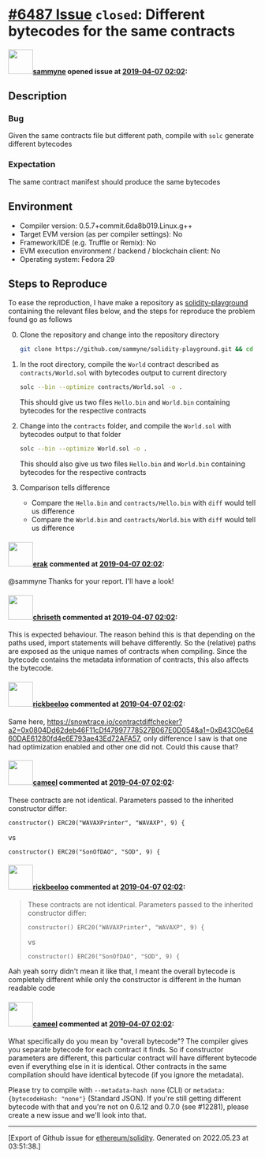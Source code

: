 # [\#6487 Issue](https://github.com/ethereum/solidity/issues/6487) `closed`: Different bytecodes for the same contracts

#### <img src="https://avatars.githubusercontent.com/u/16666661?u=d8aad203a364bd1593f16d7dc899252ef37ae6b5&v=4" width="50">[sammyne](https://github.com/sammyne) opened issue at [2019-04-07 02:02](https://github.com/ethereum/solidity/issues/6487):

<!--## Prerequisites

- First, many thanks for taking part in the community. We really appreciate that.
- We realize there is a lot of information requested here. We ask only that you do your best to provide as much information as possible so we can better help you.
- Support questions are better asked in one of the following locations:
	- [Solidity chat](https://gitter.im/ethereum/solidity)
	- [Stack Overflow](https://ethereum.stackexchange.com/)
- Ensure the issue isn't already reported.
- The issue should be reproducible with the latest solidity version; however, this isn't a hard requirement and being reproducible with an older version is sufficient.
-->

## Description

<!--Please shortly describe the bug you have found, and what you expect instead.-->
### Bug
Given the same contracts file but different path, compile with `solc` generate different bytecodes
### Expectation
The same contract manifest should produce the same bytecodes

## Environment

- Compiler version: 0.5.7+commit.6da8b019.Linux.g++
- Target EVM version (as per compiler settings): No
- Framework/IDE (e.g. Truffle or Remix): No
- EVM execution environment / backend / blockchain client: No
- Operating system: Fedora 29

## Steps to Reproduce

<!--
Please provide a *minimal* source code example to trigger the bug you have found.
Please also mention any command line flags that are necessary for triggering the bug.
Provide as much information as necessary to reproduce the bug.

```
// Some *minimal* Solidity source code to reproduce the bug.
// ...
```
-->

To ease the reproduction, I have make a repository as [solidity-playground](https://github.com/sammyne/solidity-playground) containing the relevant files below, and the steps for reproduce the problem found go as follows

0. Clone the repository and change into the repository directory 

    ```bash
    git clone https://github.com/sammyne/solidity-playground.git && cd solidity-playground
    ```

1. In the root directory, compile the `World` contract described as `contracts/World.sol` with bytecodes output to current directory

   ```bash
   solc --bin --optimize contracts/World.sol -o .
   ```

    This should give us two files `Hello.bin` and `World.bin` containing bytecodes for the respective contracts

2. Change into the `contracts` folder, and compile the `World.sol` with bytecodes output to that folder

   ```bash
   solc --bin --optimize World.sol -o .
   ```

    This should also give us two files `Hello.bin` and `World.bin` containing bytecodes for the respective contracts

3. Comparison tells difference 
   - Compare the `Hello.bin` and `contracts/Hello.bin` with `diff` would tell us difference
   - Compare the `World.bin` and `contracts/World.bin` with `diff` would tell us difference


#### <img src="https://avatars.githubusercontent.com/u/20012009?u=61e903cf16bc5f3353db1d571401e2e71b6f61ed&v=4" width="50">[erak](https://github.com/erak) commented at [2019-04-07 02:02](https://github.com/ethereum/solidity/issues/6487#issuecomment-480858893):

@sammyne Thanks for your report. I'll have a look!

#### <img src="https://avatars.githubusercontent.com/u/9073706?v=4" width="50">[chriseth](https://github.com/chriseth) commented at [2019-04-07 02:02](https://github.com/ethereum/solidity/issues/6487#issuecomment-483242583):

This is expected behaviour. The reason behind this is that depending on the paths used, import statements will behave differently. So the (relative) paths are exposed as the unique names of contracts when compiling. Since the bytecode contains the metadata information of contracts, this also affects the bytecode.

#### <img src="https://avatars.githubusercontent.com/u/19516376?v=4" width="50">[rickbeeloo](https://github.com/rickbeeloo) commented at [2019-04-07 02:02](https://github.com/ethereum/solidity/issues/6487#issuecomment-993875938):

Same here, https://snowtrace.io/contractdiffchecker?a2=0x0804Dd62deb46F11cDf47997778527B067E0D054&a1=0xB43C0e6460DAE61280fd4e6E793ae43Ed72AFA57, only difference I saw is that one had optimization enabled and other one did not. Could this cause that?

#### <img src="https://avatars.githubusercontent.com/u/137030?v=4" width="50">[cameel](https://github.com/cameel) commented at [2019-04-07 02:02](https://github.com/ethereum/solidity/issues/6487#issuecomment-993893650):

These contracts are not identical. Parameters passed to the inherited constructor differ:
```solidity
constructor() ERC20("WAVAXPrinter", "WAVAXP", 9) {
```
vs
```solidity
constructor() ERC20("SonOfDAO", "SOD", 9) {
```

#### <img src="https://avatars.githubusercontent.com/u/19516376?v=4" width="50">[rickbeeloo](https://github.com/rickbeeloo) commented at [2019-04-07 02:02](https://github.com/ethereum/solidity/issues/6487#issuecomment-994163616):

> These contracts are not identical. Parameters passed to the inherited constructor differ:
> 
> ```solidity
> constructor() ERC20("WAVAXPrinter", "WAVAXP", 9) {
> ```
> 
> vs
> 
> ```solidity
> constructor() ERC20("SonOfDAO", "SOD", 9) {
> ```

Aah yeah sorry didn't mean it like that, I meant the overall bytecode is completely different while only the constructor is different in the human readable code

#### <img src="https://avatars.githubusercontent.com/u/137030?v=4" width="50">[cameel](https://github.com/cameel) commented at [2019-04-07 02:02](https://github.com/ethereum/solidity/issues/6487#issuecomment-994728953):

What specifically do you mean by "overall bytecode"? The compiler gives you separate bytecode for each contract it finds. So if constructor parameters are different, this particular contract will have different bytecode even if everything else in it is identical. Other contracts in the same compilation should have identical bytecode (if you ignore the metadata).

Please try to compile with `--metadata-hash none` (CLI) or `metadata: {bytecodeHash: "none"}` (Standard JSON). If you're still getting different bytecode with that and you're not on 0.6.12 and 0.7.0 (see #12281), please create a new issue and we'll look into that.


-------------------------------------------------------------------------------



[Export of Github issue for [ethereum/solidity](https://github.com/ethereum/solidity). Generated on 2022.05.23 at 03:51:38.]
